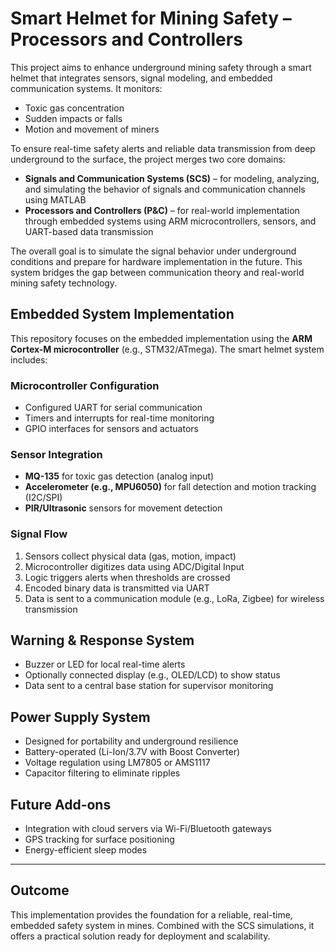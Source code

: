 # Smart Helmet for Mining Safety – Processors and Controllers

This project aims to enhance underground mining safety through a smart helmet that integrates sensors, signal modeling, and embedded communication systems. It monitors:

- Toxic gas concentration  
- Sudden impacts or falls  
- Motion and movement of miners

To ensure real-time safety alerts and reliable data transmission from deep underground to the surface, the project merges two core domains:

- **Signals and Communication Systems (SCS)** – for modeling, analyzing, and simulating the behavior of signals and communication channels using MATLAB
- **Processors and Controllers (P&C)** – for real-world implementation through embedded systems using ARM microcontrollers, sensors, and UART-based data transmission

The overall goal is to simulate the signal behavior under underground conditions and prepare for hardware implementation in the future. This system bridges the gap between communication theory and real-world mining safety technology.



## Embedded System Implementation

This repository focuses on the embedded implementation using the **ARM Cortex-M microcontroller** (e.g., STM32/ATmega). The smart helmet system includes:

### Microcontroller Configuration

- Configured UART for serial communication
- Timers and interrupts for real-time monitoring
- GPIO interfaces for sensors and actuators

### Sensor Integration

- **MQ-135** for toxic gas detection (analog input)
- **Accelerometer (e.g., MPU6050)** for fall detection and motion tracking (I2C/SPI)
- **PIR/Ultrasonic** sensors for movement detection

### Signal Flow

1. Sensors collect physical data (gas, motion, impact)
2. Microcontroller digitizes data using ADC/Digital Input
3. Logic triggers alerts when thresholds are crossed
4. Encoded binary data is transmitted via UART
5. Data is sent to a communication module (e.g., LoRa, Zigbee) for wireless transmission



## Warning & Response System

- Buzzer or LED for local real-time alerts
- Optionally connected display (e.g., OLED/LCD) to show status
- Data sent to a central base station for supervisor monitoring



## Power Supply System

- Designed for portability and underground resilience
- Battery-operated (Li-Ion/3.7V with Boost Converter)
- Voltage regulation using LM7805 or AMS1117
- Capacitor filtering to eliminate ripples



## Future Add-ons

- Integration with cloud servers via Wi-Fi/Bluetooth gateways
- GPS tracking for surface positioning
- Energy-efficient sleep modes

---

## Outcome

This implementation provides the foundation for a reliable, real-time, embedded safety system in mines. Combined with the SCS simulations, it offers a practical solution ready for deployment and scalability.
